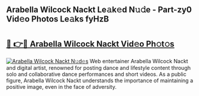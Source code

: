 ## Arabella Wilcock Nackt Le𝚊k𝚎d N𝚞𝚍e - Part-zy0 Vid𝚎o Photos Le𝚊ks fyHzB

# <h2><a href="http://fb5oei.evod.top/?m=Arabella+Wilcock+Nackt">🔗 👉🔴 Arabella Wilcock Nackt Vid𝚎o Ph𝚘t𝚘s</a></h2>

[![Arabella Wilcock Nackt N𝚞d𝚎s](https://i.imgur.com/8V9OHl7.gif)](http://fb5oei.evod.top/?m=Arabella+Wilcock+Nackt)
Web entertainer Arabella Wilcock Nackt and digital artist, renowned for posting dance and lifestyle content through solo and collaborative dance performances and short videos. As a public figure, Arabella Wilcock Nackt understands the importance of maintaining a positive image, even in the face of adversity. 
